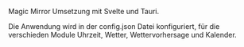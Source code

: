 Magic Mirror Umsetzung mit Svelte und Tauri.

Die Anwendung wird in der config.json Datei konfiguriert, für die verschieden Module Uhrzeit, Wetter, Wettervorhersage und Kalender.
